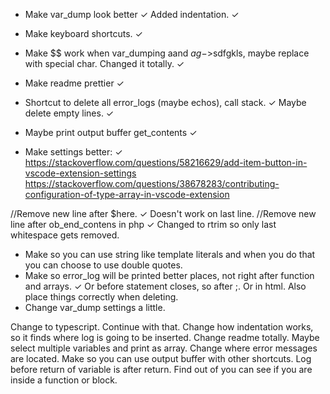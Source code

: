 - Make var_dump look better ✓ Added indentation. ✓
- Make keyboard shortcuts. ✓
- Make $$ work when var_dumping aand $ag->$sdfgkls, maybe replace with special char. Changed it totally. ✓
- Make readme prettier ✓
- Shortcut to delete all error_logs (maybe echos), call stack. ✓ Maybe delete empty lines. ✓
- Maybe print output buffer get_contents ✓

- Make settings better: ✓
https://stackoverflow.com/questions/58216629/add-item-button-in-vscode-extension-settings 
https://stackoverflow.com/questions/38678283/contributing-configuration-of-type-array-in-vscode-extension

//Remove new line after $here. ✓ Doesn't work on last line. 
//Remove new line after ob_end_contens in php ✓ Changed to rtrim so only last whitespace gets removed.


- Make so you can use string like template literals and when you do that you can choose to use double quotes.
- Make so error_log will be printed better places, not right after function and arrays. ✓ Or before statement closes, so after ;. Or in html. Also place things correctly when deleting.
- Change var_dump settings a little.

Change to typescript. Continue with that.
Change how indentation works, so it finds where log is going to be inserted.
Change readme totally.
Maybe select multiple variables and print as array.
Change where error messages are located.
Make so you can use output buffer with other shortcuts.
Log before return of variable is after return.
Find out of you can see if you are inside a function or block.
